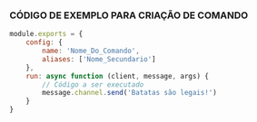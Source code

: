 ### CÓDIGO DE EXEMPLO PARA CRIAÇÃO DE COMANDO

```javascript
module.exports = {
    config: {
        name: 'Nome_Do_Comando',
        aliases: ['Nome_Secundario']
    },
    run: async function (client, message, args) {
        // Código a ser executado
        message.channel.send('Batatas são legais!')
    }
}
```